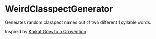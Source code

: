 # WeirdClasspectGenerator
Generates random classpect names out of two different 1 syllable words.

Inspired by [Karkat Goes to a Convention](https://kgtac.mspfa.com/)
